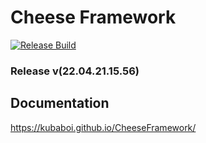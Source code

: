 # Cheese Framework

[![Release Build](https://github.com/KubaBoi/CheeseFramework/actions/workflows/realeaseDate.yml/badge.svg?event=push)](https://github.com/KubaBoi/CheeseFramework/actions/workflows/realeaseDate.yml)

### Release v(22.04.21.15.56)

## Documentation

https://kubaboi.github.io/CheeseFramework/